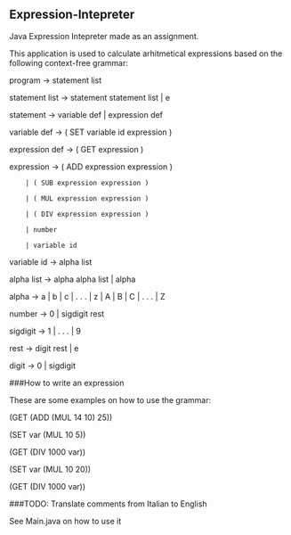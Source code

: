 ## Expression-Intepreter
Java Expression Intepreter made as an assignment.

This application is used to calculate arhitmetical expressions based on the following context-free grammar:

program → statement list

statement list → statement statement list | e

statement → variable def | expression def

variable def → ( SET variable id expression )

expression def → ( GET expression )

expression → 	( ADD expression expression )

		| ( SUB expression expression )

		| ( MUL expression expression )

		| ( DIV expression expression )

		| number

		| variable id

variable id → alpha list

alpha list → alpha alpha list | alpha

alpha → a | b | c | . . . | z | A | B | C | . . . | Z

number → 0 | sigdigit rest

sigdigit → 1 | . . . | 9

rest → digit rest | e

digit → 0 | sigdigit

###How to write an expression

These are some examples on how to use the grammar:

(GET (ADD (MUL 14 10) 25)) 

(SET var (MUL 10 5))

(GET (DIV 1000 var))

(SET var (MUL 10 20))

(GET (DIV 1000 var))

###TODO: Translate comments from Italian to English

See Main.java on how to use it
